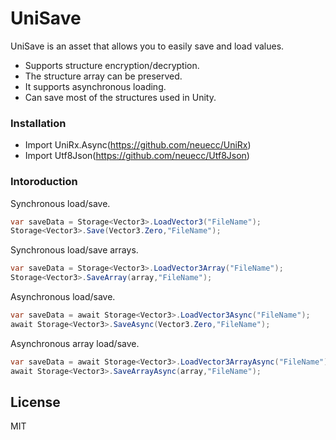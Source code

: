 # UniSave

UniSave is an asset that allows you to easily save and load values.

  - Supports structure encryption/decryption.
  - The structure array can be preserved.
  - It supports asynchronous loading.
  - Can save most of the structures used in Unity.

### Installation

   - Import UniRx.Async(https://github.com/neuecc/UniRx)
   - Import Utf8Json(https://github.com/neuecc/Utf8Json)

### Intoroduction

Synchronous load/save.
```cs
var saveData = Storage<Vector3>.LoadVector3("FileName");
Storage<Vector3>.Save(Vector3.Zero,"FileName");
```

Synchronous load/save arrays.
```cs
var saveData = Storage<Vector3>.LoadVector3Array("FileName");
Storage<Vector3>.SaveArray(array,"FileName");
```

Asynchronous load/save.
```cs
var saveData = await Storage<Vector3>.LoadVector3Async("FileName");
await Storage<Vector3>.SaveAsync(Vector3.Zero,"FileName");
```

Asynchronous array load/save.
```cs
var saveData = await Storage<Vector3>.LoadVector3ArrayAsync("FileName");
await Storage<Vector3>.SaveArrayAsync(array,"FileName");
```

License
----

MIT
